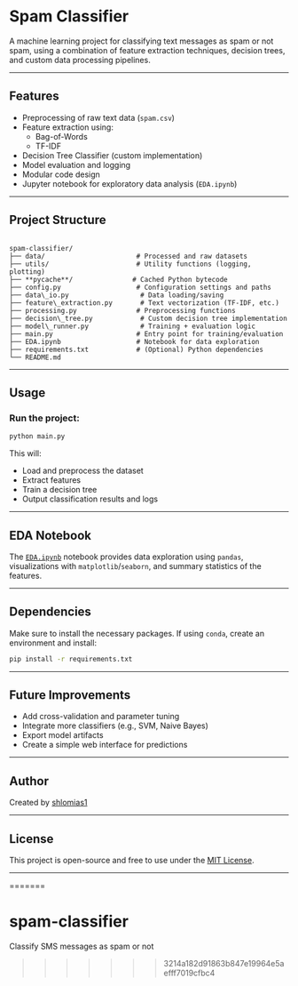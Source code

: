 # Spam Classifier

A machine learning project for classifying text messages as spam or not spam, using a combination of feature extraction techniques, decision trees, and custom data processing pipelines.

---

## Features

- Preprocessing of raw text data (`spam.csv`)
- Feature extraction using:
  - Bag-of-Words
  - TF-IDF
- Decision Tree Classifier (custom implementation)
- Model evaluation and logging
- Modular code design
- Jupyter notebook for exploratory data analysis (`EDA.ipynb`)

---

## Project Structure

```

spam-classifier/
├── data/                       # Processed and raw datasets
├── utils/                      # Utility functions (logging, plotting)
├── **pycache**/               # Cached Python bytecode
├── config.py                   # Configuration settings and paths
├── data\_io.py                  # Data loading/saving
├── feature\_extraction.py       # Text vectorization (TF-IDF, etc.)
├── processing.py               # Preprocessing functions
├── decision\_tree.py            # Custom decision tree implementation
├── model\_runner.py             # Training + evaluation logic
├── main.py                     # Entry point for training/evaluation
├── EDA.ipynb                   # Notebook for data exploration
├── requirements.txt            # (Optional) Python dependencies
└── README.md

````

---

## Usage

### Run the project:
```bash
python main.py
````

This will:

* Load and preprocess the dataset
* Extract features
* Train a decision tree
* Output classification results and logs

---

## EDA Notebook

The [`EDA.ipynb`](EDA.ipynb) notebook provides data exploration using `pandas`, visualizations with `matplotlib`/`seaborn`, and summary statistics of the features.

---

## Dependencies

Make sure to install the necessary packages. If using `conda`, create an environment and install:

```bash
pip install -r requirements.txt
```

---

## Future Improvements

* Add cross-validation and parameter tuning
* Integrate more classifiers (e.g., SVM, Naive Bayes)
* Export model artifacts
* Create a simple web interface for predictions

---

## Author

Created by [shlomias1](https://github.com/shlomias1)

---

## License

This project is open-source and free to use under the [MIT License](LICENSE).

---
=======
# spam-classifier
Classify SMS messages as spam or not
>>>>>>> 3214a182d91863b847e19964e5aefff7019cfbc4
